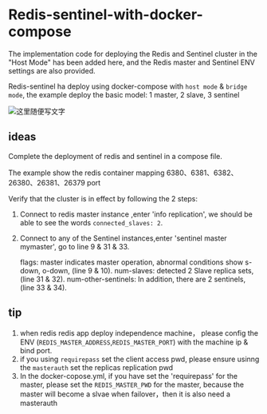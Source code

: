 # Redis-sentinel-with-docker-compose

The implementation code for deploying the Redis and Sentinel cluster in the "Host Mode" has been added here, and the Redis master and Sentinel ENV settings are also provided.

Redis-sentinel ha deploy using docker-compose with `host mode` & `bridge mode`, the example deploy the basic model: 1 master, 2 slave, 3 sentinel  


![这里随便写文字](https://imgkr.cn-bj.ufileos.com/6145772a-0cfd-4760-8edf-450d2f1bd405.png)



## ideas
Complete the deployment of redis and sentinel in a compose file.

The example show the redis container mapping 6380、6381、6382、26380、26381、26379 port

Verify that the cluster is in effect by following the 2 steps:
1. Connect to redis master instance ,enter 'info replication', we should be able to see the words `connected_slaves: 2`.
2. Connect to any of the Sentinel instances,enter 'sentinel master mymaster', go to line 9 & 31 & 33.

   flags: master indicates master operation, abnormal conditions show s-down, o-down, (line 9 & 10).
   num-slaves: detected 2 Slave replica sets, (line 31 & 32).
   num-other-sentinels: In addition, there are 2 sentinels, (line 33 & 34).
   
## tip
1. when redis redis app deploy independence machine， please config the ENV (`REDIS_MASTER_ADDRESS`,`REDIS_MASTER_PORT`) with the  machine ip & bind port.
2. if you using `requirepass` set the client access pwd, please ensure usinng the `masterauth` set the replicas replication pwd
3. In the docker-copose.yml, if you have set the 'requirepass' for  the master, please set the `REDIS_MASTER_PWD` for the master,
   because the master will become a slvae when failover，then it is also need a masterauth
